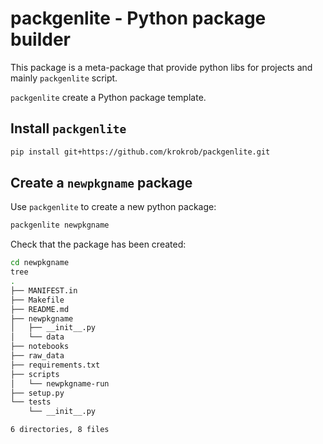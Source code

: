 # packgenlite - Python package builder

This package is a meta-package that provide python libs for projects
and mainly `packgenlite` script.

`packgenlite` create a Python package template.

## Install `packgenlite`
```bash
pip install git+https://github.com/krokrob/packgenlite.git
```

## Create a `newpkgname` package

Use `packgenlite` to create a new python package:

```bash
packgenlite newpkgname
```

Check that the package has been created:

```bash
cd newpkgname
tree
.
├── MANIFEST.in
├── Makefile
├── README.md
├── newpkgname
│   ├── __init__.py
│   └── data
├── notebooks
├── raw_data
├── requirements.txt
├── scripts
│   └── newpkgname-run
├── setup.py
└── tests
    └── __init__.py

6 directories, 8 files
```
